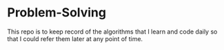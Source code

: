 # Problem-Solving
This repo is to keep record of the algorithms that I learn and code daily so that I could refer them later at any point of time.
